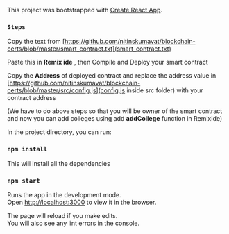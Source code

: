 This project was bootstrapped with [Create React App](https://github.com/facebook/create-react-app).

### `Steps`

Copy the text from [https://github.com/nitinskumavat/blockchain-certs/blob/master/smart_contract.txt](smart_contract.txt)

Paste this in **Remix ide** , then Compile and Deploy your smart contract

Copy the **Address** of deployed contract and replace the address value in [https://github.com/nitinskumavat/blockchain-certs/blob/master/src/config.js](config.js inside src folder) with your contract address 

(We have to do above steps so that you will be owner of the smart contract and now you can add colleges using add **addCollege** function in RemixIde)


In the project directory, you can run:

### `npm install`

This will install all the dependencies

### `npm start`

Runs the app in the development mode.<br>
Open [http://localhost:3000](http://localhost:3000) to view it in the browser.

The page will reload if you make edits.<br>
You will also see any lint errors in the console.

